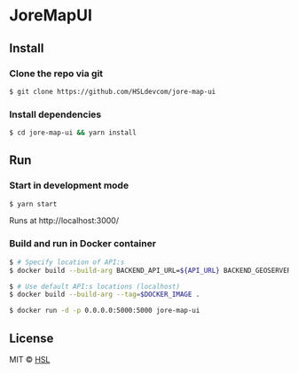 JoreMapUI 
====================

## Install

### Clone the repo via git

```bash
$ git clone https://github.com/HSLdevcom/jore-map-ui
```

### Install dependencies

```bash
$ cd jore-map-ui && yarn install
```

## Run

### Start in development mode

```bash
$ yarn start
```
Runs at http://localhost:3000/

### Build and run in Docker container

```bash
$ # Specify location of API:s
$ docker build --build-arg BACKEND_API_URL=${API_URL} BACKEND_GEOSERVER_URL=${GEOSERVER_URL} --tag=$DOCKER_IMAGE .

$ # Use default API:s locations (localhost)
$ docker build --build-arg --tag=$DOCKER_IMAGE .

$ docker run -d -p 0.0.0.0:5000:5000 jore-map-ui
```

## License
MIT © [HSL](https://github.com/HSLdevcom)
